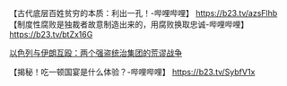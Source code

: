 
【古代底层百姓贫穷的本质：利出一孔！-哔哩哔哩】 https://b23.tv/azsFlhb
【制度性腐败是独裁者故意制造出来的，用腐败换取忠诚-哔哩哔哩】 https://b23.tv/btZx16G

[以色列与伊朗互殴：两个强盗统治集团的荒谬战争](https://b23.tv/nTEiuXz)

【揭秘！吃一顿国宴是什么体验？-哔哩哔哩】 https://b23.tv/SybfV1x
